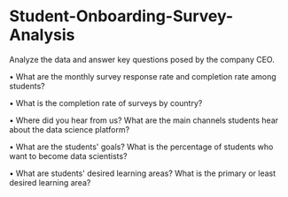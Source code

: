 # Student-Onboarding-Survey-Analysis

Analyze the data and answer key questions posed by the company CEO.

• What are the monthly survey response rate and completion rate among students?

• What is the completion rate of surveys by country?

• Where did you hear from us? What are the main channels students hear about the data science platform?

• What are the students' goals? What is the percentage of students who want to become data scientists?

• What are students' desired learning areas? What is the primary or least desired learning area?

